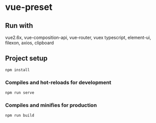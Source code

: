 # vue-preset

## Run with

vue2.6x, vue-composition-api, vue-router, vuex
typescript, element-ui, filexon, axios, clipboard

## Project setup
```
npm install
```

### Compiles and hot-reloads for development
```
npm run serve
```

### Compiles and minifies for production
```
npm run build
```
